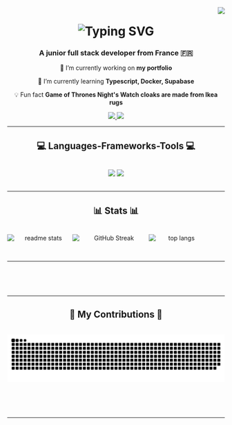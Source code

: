<img align="right" src="https://visitor-badge.laobi.icu/badge?page_id=kicks11jr.kicks11jr&left_color=red&right_color=green&left_text=Visitors" />

<h1 align="center">
    <img src="https://readme-typing-svg.demolab.com?font=Roboto&size=35&duration=3000&pause=500&color=F7720C&center=true&vCenter=true&random=false&width=500&height=70&lines=Hi+there+!%F0%9F%91%8B%F0%9F%8F%BE;I'm+Kicks11jr!" alt="Typing SVG" />
</h1>

<h3 align="center">A junior full stack developer from France 🇫🇷</h3>

<div align="center">

🧰 I’m currently working on **my portfolio**
 
🌱 I’m currently learning **Typescript, Docker, Supabase**

💡 Fun fact **Game of Thrones Night's Watch cloaks are made from Ikea rugs**

 </div>
 
<div align="center"> 
  <a href="mailto:@gmail.com">
    <img src="https://img.shields.io/badge/Gmail-333333?style=for-the-badge&logo=gmail&logoColor=red" />
  </a>
  <a href="#" target="_blank">
     <img src="https://img.shields.io/badge/Portfolio-FF5722?style=for-the-badge&logo=todoist&logoColor=white" target="_blank" /> <!-- sqlite, safari, google-chrome are other good icon options -->
  </a>
</div>

<hr/>
 
<h2 align="center">💻 Languages-Frameworks-Tools 💻</h2>
<br/>
<div align="center">
    <img src="https://skillicons.dev/icons?i=html,css,php,javascript,typescript,java,firebase" />
    <img src="https://skillicons.dev/icons?i=mongodb,nextjs,symfony,mysql,vscode,github,figma,git" /><br>
</div>

<br/>
<hr/>

<h2 align="center">📊 Stats 📊</h2>
<br>
<div align=center>
  <img width="30%" align="left" src="https://github-readme-stats.vercel.app/api?username=kicks11jr&count_private=true&show_icons=true&theme=react&rank_icon=github&border_radius=10" alt="readme stats" />
  <img  align="left" width="35%" src="https://streak-stats.demolab.com?user=kicks11jr&theme=sunset-gradient&hide_border=true" alt="GitHub Streak" />
  <img width=27% align="left" src="https://github-readme-stats.vercel.app/api/top-langs/?username=kicks11jr&hide=HTML&langs_count=8&layout=compact&theme=react&border_radius=10&size_weight=0.5&count_weight=0.5&exclude_repo=github-readme-stats" alt="top langs" />
</div>

<br/><br/>

<hr/>
<br/><br/>
<br/>
<hr/>
<div align="center">
  <h2>🐍 My Contributions 🐍</h2>
  <br>
  <img alt="snake eating my contributions" src="https://raw.githubusercontent.com/kicks11jr/kicks11jr/output/github-contribution-grid-snake.svg" />
  
  <br/><br/><br/>
</div>

<hr/>
